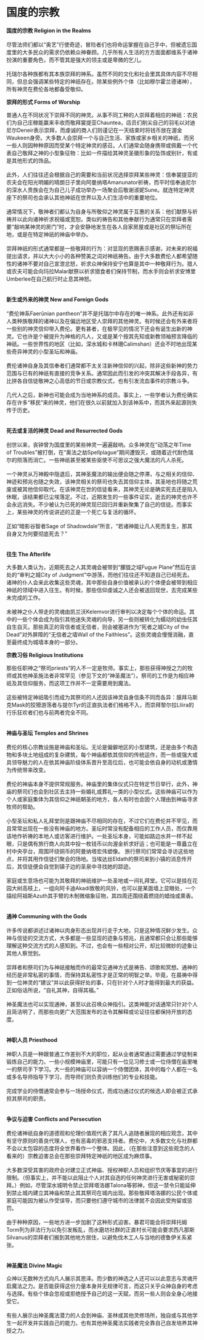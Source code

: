# 国度的宗教

**国度的宗教 Religion in the Realms**\
\
尽管法师们都以“奥艺”行使奇迹，冒险者们也将命运掌握在自己手中，但被遗忘国度里的大多民众的需求仍依赖众神眷顾。几乎所有人生活的方方面面都维系于诸神扮演的重要角色，而不管其是强大的领主或是卑微的乞儿。\
\
托瑞尔各种族都有其本族崇拜的神系。虽然不同的文化和社会里其具体内容不尽相同，但总会强调某些特定的神祇存在。除某些例外个体（比如穆尔霍兰德诸神），所有神灵在费伦各地都备受敬仰。

&#x20;

**崇拜的形式 Forms of Worship**

&#x20;

普通人在不同状况下崇拜不同的神灵。从事不同工种的人崇拜着相应的神祇：农民们为自己庄稼能赢来丰收而敬拜裳提亚Chauntea，店员们削尖自己的羽毛以对迪尼尔Deneir表示崇拜，而虔诚的商人们则谨记在一天结束时将钱币放在渥金Waukeen身旁。大多数人会崇拜一个与自己生活、家族或家乡相关的神祇，而另一些人则因种种原因而受某个特定神灵的感召。人们通常会随身携带或佩戴一个代表自己敬拜之神的小型象征物：比如一件描绘其神灵圣徽形象的坠饰或别针，有或是其他形式的饰品。\
\
此外，人们往往还会根据自己的需要和当前状况选择崇拜某些神灵：信奉裳提亚的农夫会在阳光明媚的晴朗日子里向阿曼纳塔Amanunator祈祷，而平时信奉迪尼尔的深水人贵族会在为自己儿子成功举办一场聚会后敬谢淑妮Sune。就连特定神灵座下的祭司也会承认其他神祇在世界以及人们生活中的重要地位。\
\
通常情况下，敬神者们都认为自身与所敬仰之神灵属于互惠的关系：他们献祭与祈祷并以此向诸神祈求祝福或宽恕。类似的祷告和其他奉献行为通常只在崇拜者需要“敲响某神灵的房门”时，才会安静地发生在各人自家房屋或是社区的祭坛所在地，或是在特定神祇的神庙中举办。\
\
崇拜神祇的形式通常都是一些敬拜的行为：对显现的恩赐表示感谢，对未来的祝福提出请求，并以大大小小的各种赞美之词对神祇祷告。由于大多数费伦人都希望随性的诸神不要对自己宣泄忿怒，祈求众神保持安宁也算是其中一种敬拜行为。猎人或农夫可能会向玛拉Malar献祭以祈求猎食者们保持节制，而水手则会祈求安博里Umberlee在自己航行时止息其神怒。\
\
\
**新生或外来的神灵 New and Foreign Gods**\
\
“费伦神系Faerûnian pantheon”并不是托瑞尔中存在的唯一神系。此外还有如非人类种族敬拜的诸神以及在偏远地区受人崇拜的其他神灵。有时候还会有外来者将一些别的神灵信仰带入费伦。更有甚者，在极罕见的情况下还会有诞生出新的神灵。它也许是个被提升为神格的凡人，又或是某个按其先知或新教领袖预言降临的神祇。一些世界性的地区（比如，深水城和卡林珊Calimshan）还会不时地出现某些奇异神灵的小型圣坛和神庙。\
\
费伦诸神自身及其信奉者们通常都不太关注新神信仰的兴起，除非这些新神的势力范围与已有的神祇有直接的竞争关系。通常因此而引发的冲突其解决手段各异，有比拼各自信徒敬神之心高低的节日或宗教仪式，也有引发流血事件的宗教斗争。\
\
几代人之后，新神也可能会成为当地神系的成员。事实上，一些学者认为费伦确实存在许多“移民”来的神灵，他们在很久以前就加入到该神系中，而其外来起源则失传于历史。\
\
\
**死去或复活的神灵 Dead and Resurrected Gods**\
\
创世以来，丧钟曾为国度里的某些神灵一遍遍敲响。众多神灵在“动荡之年Time of Troubles”被打倒，在“奥法之劫Spellplague”期间遭毁灭，或随着近代耐色瑞尔的陨落而消亡。一些神祇甚至被某些驱使不可思议之强大魔法的凡人杀死。\
\
一个神灵从万神殿中隐退后，其神圣魔法的输出便会随之停滞，与之相关的信仰、神迹和预兆也随之失效，该神灵相关的祭司也失去其信仰主体，其圣地也将随之荒废或被其他信仰取代。在该神灵在世的信徒看来，其神灵无论是确实死去还是陷入休眠，该结果都已尘埃落定。不过，近期发生的一些事件证实，逝去的神灵也许不会永远消失。不少被认为已死的神灵现已回归并重新聚集了自己的信徒。而事实上，某些神灵的传说讲述的正是一个死亡与复活的循环。\
&#x20;  \
正如“暗影谷智者Sage of Shadowdale”所言，“若诸神能让凡人死而复生，那其自身又为何要彻底死去？”\
\
\
**往生 The Afterlife**

&#x20;

大多数人类认为，近期死去之人其灵魂会被带到“朦胧之域Fugue Plane”然后在该处的“审判之城City of Judgment”中游荡，而他们往往还不知道自己已经死去。诸神的仆人会来此收集这些灵魂，其中那些自身价值被承认的个体便会被带到相应神祇的领域中进入往生。有时候，那些信仰虔诚之人还会被送回现世，去完成某些未完成的工作。\
&#x20;  \
未被神之仆人带走的灵魂由凯兰沃Kelemvor进行审判以决定每个个体的命运。其中的一些个体会成为指引其他迷失灵魂的向导，另一些则被转化为蠕动的幼虫任其自生自灭。那些真正的背信者或无信者，则会被塞进作为“死者之城City of the Dead”对外屏障的“无信者之墙Wall of the Faithless”。这些灵魂会慢慢消融，直至最终成为城墙本身的一部分。

&#x20;

**宗教习俗 Religious Institutions**

&#x20;

那些任职神之“祭司priests”的人不一定是牧师。事实上，那些获得神授之力的牧师或其他神圣施法者非常罕见（参见下文的“神圣魔法”）。祭司的工作是为相应神祇及其信仰服务，而这项工作并不一定需要用到魔法。\
&#x20;  \
这些被特定神祇吸引而成为其祭司的人还因该神灵自身信条不同而各异：膜拜马斯克Mask的狡猾游荡者与提尔Tyr的正直执法者们格格不入，而崇拜黎尔拉Lliira的行乐狂欢者们也与前两者完全不同。\
\
\
**神庙与圣坛 Temples and Shrines**\
&#x20;  \
费伦的核心宗教设施是神庙和圣坛。无论是偏僻地区的小型建筑，还是由多个构造物和多块土地组成的复杂建筑，每个神庙都依其信仰的传统运作，而一些或强大或具领导魅力的人在依其神庙阶级体系晋升至高位后，也可能会依自身的动机或激情为传统带来改变。\
&#x20;  \
费伦的神庙本身不提供常规服务。神庙里的集体仪式只在特定节日举行，此外，神庙的祭司们也会到社区去主持一些婚礼或葬礼一类的小型仪式。这些神庙可以作为个人或家庭集体为其信仰之神祇朝圣的地方，各人有时也会因个人理由到神庙寻求牧师的帮助。\
&#x20;  \
小型圣坛和私人礼拜堂则是跟神庙不尽相同的存在，不过它们在费伦并不罕见，而且常常出现在一些没有神庙的地方。圣坛时常没有配备相应的工作人员，而仅靠用该地作祈祷的本地人或访客进行维护。一处圣坛本身，可能如路边水井一样不起眼，只是偶有旅行商人向其中投一枚钱币以向渥金祈求好运；也可能是一尊矗立在村中央亭台，周围环绕铜币的阿曼纳塔宏伟塑像。    旅行祭司们常常会寻访这些地点，并将其用作信徒们聚会的场地。当埃达丝Eldath的祭司来到小镇的消息传开后，其信徒便会自觉到镇子边的圣泉中寻找她的踪迹。\
&#x20;  \
家庭或生意场也可能为其敬拜的神祇维护一处圣地或一间礼拜堂。它可以是挂在花园大树高枝上，一组向阿卡迪Akadi致敬的风铃，也可以是某面墙上显眼处，一个描绘阿祖斯Azuth其手臂的木制微缩象征物，其四周还围绕着燃烧的蜡烛或熏香。\
\
\
**通神 Communing with the Gods**\
&#x20;  \
许多传说都讲述过诸神以肉身形态出现并行走于大地，只是这种情况鲜少发生。众神与信徒的交流方式，大多都是一些显现的迹象与预兆，且通常都只会让那些能够理解这种交流方式的人感知到。不过，也会有一些相对公开，却比较微妙的迹象让其他人察觉到。\
&#x20;  \
崇拜者和祭司们为与神祇接触而作的最常见通神方式是祷告、颂歌和冥想。通神的经历是非常私密的事情，而保持其私密性才是正常的明智之举。毕竟，在晨祷中得到一位神灵的“建议”并以此获得好处的事，只在针对个人时才能得到最大的获益。正如俗话所说，“自礼其神，自得其福。”\
&#x20;  \
神圣魔法也可以实现通神，甚至以此召唤众神指引。这类神能对话通常只针对个人且简洁明了，而那些向更广大范围发布的法令其解释或论证往往都保持开放的态度。\
\
\
**神职人员 Priesthood**\
&#x20;  \
神职人员是一种跟普通工作差别不大的职位，起从业者通常通过需要通过学徒制来锻炼自己的能力。一些小规模神庙里，可能只有一位见习修士或一位侍僧在庙里唯一的祭司手下学习。大一些的神庙可以容纳一个侍僧团体，其中的每个人都在一名或多名导师指导下学习，而导师们则负责训练他们的专业和技能。\
&#x20;  \
完成学业的侍僧通常会参与一场授命仪式，而成功通过仪式的候选人即会被正式承担其祭司的职责。\
\
\
**争议与迫害 Conflicts and Persecution**\
&#x20;  \
费伦诸神祇自身的道德观和伦理价值观代表了其凡人追随者展现的相应观念，其中有坚守原则的善良代理人，也有恶毒的邪恶支持者。费伦中，大多数文化与社群都不会以太包容的态度将全世界看作一个整体。因此，（在那些注意到这些观念的人看来的）宗教迫害总会在那些崇拜特定神祇的地区成为麻烦事。\
&#x20;  \
大多数深受其害的政府会对建立正式神庙、授权神职人员和组织节庆等事宜的进行限制。（但事实上，并不能以此阻止个人对其自选的任何神灵进行无害或秘密的崇拜。）例如，尽管深水城明令禁止崇拜塔洛娜Talona等邪神，但这一禁令只能延伸到禁止城内建立其神庙和禁止其其祭司在城内出现。那些敬拜塔洛娜的公民个体或家庭可能因为被认作受误导，而只要他们遵守城市的法律就不会因此受拘留或惩罚。\
&#x20;  \
由于种种原因，一些地方进一步加剧了这种形式迫害。暴君可能会将崇拜托姆Torm列为非法行为以免引发叛乱，而水磨坊社群的正直村长可能会要求西凡那斯Silvanus的崇拜者们搬到其他地方居住，以避免伐木工人与当地的德鲁伊关系紧张。\
\
\
**神圣魔法 Divine Magic**

&#x20;

众神以无数种方式向凡人展示其恩泽。而少数的神选之人还可以以此意志与灵魂开启魔法之力。是否能获得这份力量本身并无规律可言，而这只关乎众神自身的考虑与选择。有些个体会忽视或拒绝授予自己的这一天赋，而另一些人则会全身心地接受它。\
&#x20;  \
有些人展示出神圣魔法潜力的人会到神庙、圣林或其他灵修场所，独自或与其他学生一起开发并实践自己的能力。也有其他神圣魔法实践者完全靠自己自发培养其神授之力。
